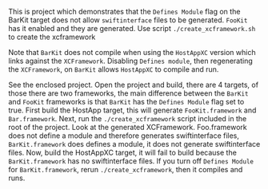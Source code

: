 
This is project which demonstrates that the `Defines Module` flag on the BarKit target does not allow `swiftinterface` files to be generated. 
`FooKit` has it enabled and they are generated. 
Use script `./create_xcframework.sh` to create the xcframework 

Note that `BarKit` does not compile when using the `HostAppXC` version which links against the `XCFramework`. 
Disabling `Defines module`, then regenerating the `XCFramework`, on `BarKit` allows `HostAppXC` to compile and run. 

See the enclosed project. Open the project and build, there are 4 targets, of those there are two frameworks, the main difference between the `BarKit` and `FooKit` frameworks is that `BarKit` has the `Defines Module` flag set to true. First build the HostApp target, this will generate `FooKit.framework` and `Bar.framework`. Next, run the `./create_xcframework` script included in the root of the project. Look at the generated XCFramework. Foo.framework does not define a module and therefore generates swiftinterface files, `BarKit.framework` does defines a module, it does not generate swiftinterface files. Now, build the HostAppXC target, it will fail to build because the `BarKit.framework` has no swiftinterface files. If you turn off `Defines Module` for `BarKit.framework`, rerun `./create_xcframework`, then it compiles and runs. 
